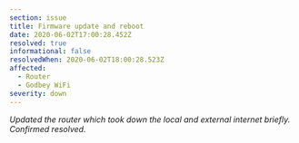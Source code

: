 ```yaml
---
section: issue
title: Firmware update and reboot
date: 2020-06-02T17:00:28.452Z
resolved: true
informational: false
resolvedWhen: 2020-06-02T18:00:28.523Z
affected:
  - Router
  - Godbey WiFi
severity: down
---
```

*Updated the router which took down the local and external internet briefly. Confirmed resolved.*